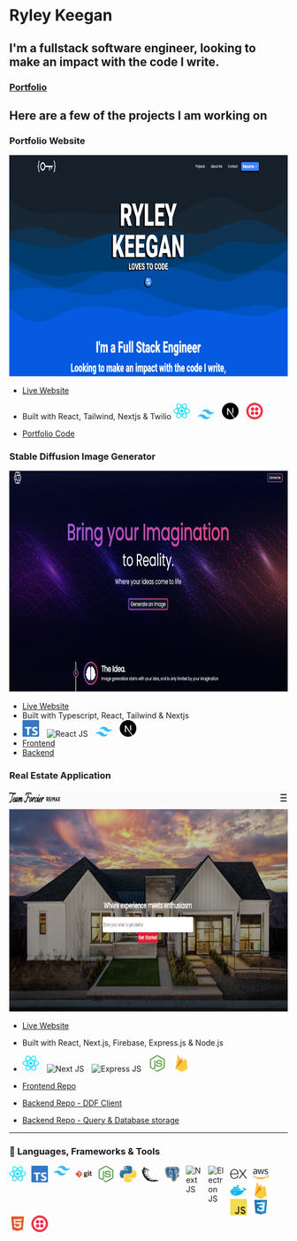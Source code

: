 # Ryley Keegan

## I'm a fullstack software engineer, looking to make an impact with the code I write.
### [Portfolio](https://www.ryleykeegan.dev)


## Here are a few of the projects I am working on

### Portfolio Website
<img alt ="Ryley Keegan's Portfolio Website" height="400px" width="1000px" src="https://raw.githubusercontent.com/47Key/portfolio_photos/master/portfolio/portfolio.png"/>

* [Live Website](https://www.ryleykeegan.dev)
* Built with React, Tailwind, Nextjs & Twilio
<img alt="React JS" width="30px" style="padding-right:10px;" src="https://github.com/47Key/portfolio_photos/blob/master/language-icons/reactjs.svg"/> <img alt="Tailwind CSS" width="30px" style="padding-right:10px;" src="https://github.com/47Key/portfolio_photos/blob/master/language-icons/tailwindcss.svg"/> <img alt="Next JS" width="30px" style="padding-right:10px;" src="https://github.com/47Key/portfolio_photos/blob/master/language-icons/nextjs.svg"/> <img alt="Typescript" width="30px" style="padding-right:10px;" src="https://github.com/47Key/portfolio_photos/blob/master/language-icons/twilio.svg"/>

* [Portfolio Code](https://github.com/47Key/Portfolio_Website)


### Stable Diffusion Image Generator
<img alt="Stable Diffusion AI Image Generator" width="1000px" height="400px" src="https://raw.githubusercontent.com/47Key/portfolio_photos/master/stable-diffusion/stable-diffusion1.png" />

* [Live Website](https://www.keyai.ca)
* Built with Typescript, React, Tailwind & Nextjs
* <img alt="Typescript" width="30px" style="padding-right:10px;" src="https://github.com/47Key/portfolio_photos/blob/master/language-icons/typescript.svg"/> <img alt="React JS" width="30px" style="padding-right:10px;" src="https://github.com/47Keyportfolio_photos/blob/masterlanguage-icons/reactjs.svg"/> <img alt="Tailwind CSS" width="30px" style="padding-right:10px;" src="https://github.com/47Key/portfolio_photos/blob/master/language-icons/tailwindcss.svg"/> <img alt="Next JS" width="30px" style="padding-right:10px;" src="https://github.com/47Key/portfolio_photos/blob/master/language-icons/nextjs.svg"/>
* [Frontend](https://github.com/47KeyAI_Image_Generator)
* [Backend](https://github.com/47Key/stable-diffusion_api-docker)

   
### Real Estate Application
<img alt="Real Estate Application" width="1000px" height="400px" src="https://github.com/47Key/portfolio_photos/blob/master/team-forcier/team-forcier1.png
" />

* [Live Website](https://team-forcier.vercel.app/)
* Built with React, Next.js, Firebase, Express.js & Node.js
* <img alt="React JS" width="30px" style="padding-right:10px;" src="https://github.com/47Key/portfolio_photos/blob/master/language-icons/reactjs.svg"/> <img alt="Next JS" width="30px" style="padding-right:10px;" src="https://github.com/47Keyportfolio_photos/blob/masterlanguage-icons/nextjs.svg"/> <img alt="Express JS" width="30px" style="padding-right:10px;" src="https://github.com/47Key/portfolio_photos/blob/master/language-icons/expressjs.svg"/> <img alt="Node JS" width="30px" style="padding-right:10px;" src="https://github.com/47Key/portfolio_photos/blob/master/language-icons/nodejs.svg"/> <img alt="Firebase JS" width="30px" style="padding-right:10px;" src="https://github.com/47Key/portfolio_photos/blob/master/language-icons/firebase.svg"/>

* [Frontend Repo](https://github.com/47Keyteam_forcier)
* [Backend Repo - DDF Client](https://githubcom/47Key/ddf_client_cloudfunctiontree/master/functions)
* [Backend Repo - Query & Database storage](https://github.com/47Key/fetch_post_ddf)


---


### 🧰 Languages, Frameworks & Tools

<img align="left" alt="React JS" width="30px" style="padding-right:10px;" src="https://github.com/47Key/portfolio_photos/blob/master/language-icons/reactjs.svg"/>

<img align="left" alt="Typescript" width="30px" style="padding-right:10px;" src="https://github.com/47Key/portfolio_photos/blob/master/language-icons/typescript.svg"/>

<img align="left" alt="Tailwind CSS" width="30px" style="padding-right:10px;" src="https://github.com/47Key/portfolio_photos/blob/master/language-icons/tailwindcss.svg"/>

<img align="left" alt="Git" width="30px" style="padding-right:10px;" src="https://github.com/47Key/portfolio_photos/blob/master/language-icons/git.svg"/>

<img align="left" alt="Node JS" width="30px" style="padding-right:10px;" src="https://github.com/47Key/portfolio_photos/blob/master/language-icons/nodejs.svg"/>

<img align="left" alt="Python" width="30px" style="padding-right:10px;" src="https://github.com/47Key/portfolio_photos/blob/master/language-icons/python.svg"/>

<img align="left" alt="Flask" width="30px" style="padding-right:10px;" src="https://github.com/47Key/portfolio_photos/blob/master/language-icons/flask.svg"/>

<img align="left" alt="PostgreSQL" width="30px" style="padding-right:10px;" src="https://github.com/47Key/portfolio_photos/blob/master/language-icons/postgres.svg"/>

<img align="left" alt="Next JS" width="30px" style="padding-right:10px;" src="https://github.com/47Key/portfolio_photos/blob/master/language-icons/next.svg"/>

<img align="left" alt="Electron JS" width="30px" style="padding-right:10px;" src="https://github.com/47Key/portfolio_photos/blob/master/language-icons/electron.svg"/>

<img align="left" alt="Express JS" width="30px" style="padding-right:10px;" src="https://github.com/47Key/portfolio_photos/blob/master/language-icons/express.svg"/>

<img align="left" alt="Amazon Web Services" width="30px" style="padding-right:10px;" src="https://github.com/47Key/portfolio_photos/blob/master/language-icons/aws.svg"/>

<img align="left" alt="Docker" width="30px" style="padding-right:10px;" src="https://github.com/47Key/portfolio_photos/blob/master/language-icons/docker.svg"/>

<img align="left" alt="Firebase" width="30px" style="padding-right:10px;" src="https://github.com/47Key/portfolio_photos/blob/master/language-icons/firebase.svg"/>

<img align="left" alt="Javascript" width="30px" style="padding-right:10px;" src="https://github.com/47Key/portfolio_photos/blob/master/language-icons/js.svg"/>

<img align="left" alt="CSS" width="30px" style="padding-right:10px;" src="https://github.com/47Key/portfolio_photos/blob/master/language-icons/css.svg"/>

<img align="left" alt="HTML" width="30px" style="padding-right:10px;" src="https://github.com/47Key/portfolio_photos/blob/master/language-icons/html.svg"/>

<img align="left" alt="Twilio" width="30px" style="padding-right:10px;" src="https://github.com/47Key/portfolio_photos/blob/master/language-icons/twilio.svg"/>